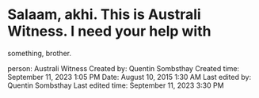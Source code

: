 # Salaam, akhi. This is Australi Witness. I need your help with
something, brother.

person: Australi Witness
Created by: Quentin Sombsthay
Created time: September 11, 2023 1:05 PM
Date: August 10, 2015 1:30 AM
Last edited by: Quentin Sombsthay
Last edited time: September 11, 2023 3:30 PM